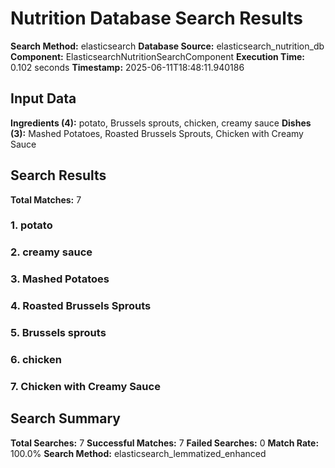 # Nutrition Database Search Results

**Search Method:** elasticsearch
**Database Source:** elasticsearch_nutrition_db
**Component:** ElasticsearchNutritionSearchComponent
**Execution Time:** 0.102 seconds
**Timestamp:** 2025-06-11T18:48:11.940186

## Input Data
**Ingredients (4):** potato, Brussels sprouts, chicken, creamy sauce
**Dishes (3):** Mashed Potatoes, Roasted Brussels Sprouts, Chicken with Creamy Sauce

## Search Results
**Total Matches:** 7

### 1. potato

### 2. creamy sauce

### 3. Mashed Potatoes

### 4. Roasted Brussels Sprouts

### 5. Brussels sprouts

### 6. chicken

### 7. Chicken with Creamy Sauce

## Search Summary
**Total Searches:** 7
**Successful Matches:** 7
**Failed Searches:** 0
**Match Rate:** 100.0%
**Search Method:** elasticsearch_lemmatized_enhanced
